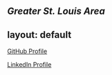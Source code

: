 _Greater_ _St._ _Louis_ _Area_
---
layout: default
---


[GitHub Profile](http://github.com/bjanish/)

[LinkedIn Profile](http://www.linkedin.com/in/bjanish/)


